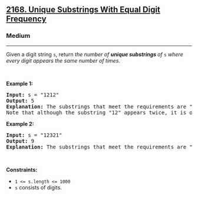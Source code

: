 <h2><a href="https://leetcode.com/problems/unique-substrings-with-equal-digit-frequency/">2168. Unique Substrings With Equal Digit Frequency</a></h2><h3>Medium</h3><hr><div>Given a digit string <code>s</code>, return <em>the number of <strong>unique substrings </strong>of </em><code>s</code><em> where every digit appears the same number of times.</em>
<p>&nbsp;</p>
<p><strong>Example 1:</strong></p>

<pre><strong>Input:</strong> s = "1212"
<strong>Output:</strong> 5
<strong>Explanation:</strong> The substrings that meet the requirements are "1", "2", "12", "21", "1212".
Note that although the substring "12" appears twice, it is only counted once.
</pre>

<p><strong>Example 2:</strong></p>

<pre><strong>Input:</strong> s = "12321"
<strong>Output:</strong> 9
<strong>Explanation:</strong> The substrings that meet the requirements are "1", "2", "3", "12", "23", "32", "21", "123", "321".
</pre>

<p>&nbsp;</p>
<p><strong>Constraints:</strong></p>

<ul>
	<li><code>1 &lt;= s.length &lt;= 1000</code></li>
	<li><code>s</code> consists of digits.</li>
</ul>
</div>